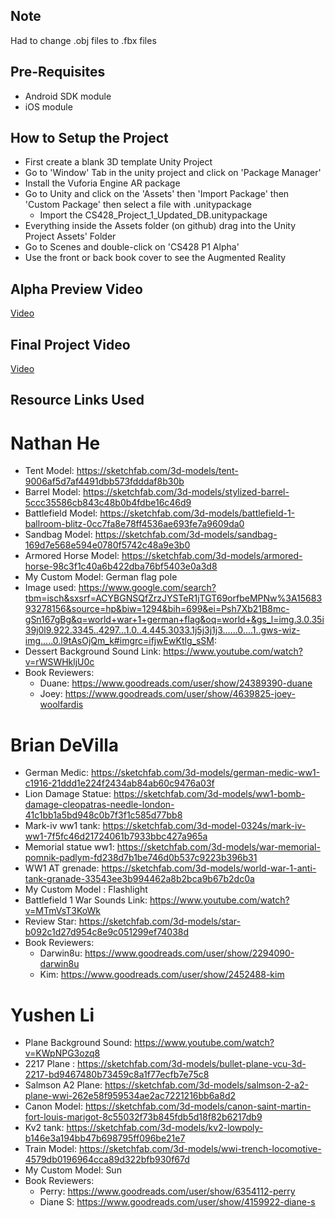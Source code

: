 ## Note
Had to change .obj files to .fbx files

## Pre-Requisites
* Android SDK module
* iOS module

## How to Setup the Project
* First create a blank 3D template Unity Project 
* Go to 'Window' Tab in the unity project and click on 'Package Manager'
* Install the Vuforia Engine AR package
* Go to Unity and click on the 'Assets' then 'Import Package' then 'Custom Package' then select a file with .unitypackage
  * Import the CS428_Project_1_Updated_DB.unitypackage 
* Everything inside the Assets folder (on github) drag into the Unity Project Assets' Folder
* Go to Scenes and double-click on 'CS428 P1 Alpha'
* Use the front or back book cover to see the Augmented Reality

## Alpha Preview Video
[Video](https://youtu.be/G-XyPLei2HI)

## Final Project Video
[Video](https://youtu.be/d4sr44ogV9Y)

## Resource Links Used

# Nathan He
* Tent Model: https://sketchfab.com/3d-models/tent-9006af5d7af4491dbb573fdddaf8b30b
* Barrel Model: https://sketchfab.com/3d-models/stylized-barrel-5ccc35586cb843c48b0b4fdbe16c46d9
* Battlefield Model: https://sketchfab.com/3d-models/battlefield-1-ballroom-blitz-0cc7fa8e78ff4536ae693fe7a9609da0
* Sandbag Model: https://sketchfab.com/3d-models/sandbag-169d7e568e594e0780f5742c48a9e3b0
* Armored Horse Model: https://sketchfab.com/3d-models/armored-horse-98c3f1c40a6b422dba76bf5403e0a3d8
* My Custom Model: German flag pole
* Image used: https://www.google.com/search?tbm=isch&sxsrf=ACYBGNSQfZrzJYSTeR1jTGT69orfbeMPNw%3A1568393278156&source=hp&biw=1294&bih=699&ei=Psh7Xb21B8mc-gSn167gBg&q=world+war+1+german+flag&oq=world+&gs_l=img.3.0.35i39j0l9.922.3345..4297...1.0..4.445.3033.1j5j3j1j3......0....1..gws-wiz-img.....0.l9tAsOjQm_k#imgrc=ifjwEwKtlg_sSM:
* Dessert Background Sound Link: https://www.youtube.com/watch?v=rWSWHkljU0c
* Book Reviewers: 
  * Duane: https://www.goodreads.com/user/show/24389390-duane
  * Joey: https://www.goodreads.com/user/show/4639825-joey-woolfardis

# Brian DeVilla
* German Medic: https://sketchfab.com/3d-models/german-medic-ww1-c1916-21ddd1e224f2434ab84ab60c9476a03f
* Lion Damage Statue: https://sketchfab.com/3d-models/ww1-bomb-damage-cleopatras-needle-london-41c1bb1a5bd948c0b7f3f1c585d77bb8
* Mark-iv ww1 tank: https://sketchfab.com/3d-model-0324s/mark-iv-ww1-7f5fc46d21724061b7933bbc427a965a
* Memorial statue ww1: https://sketchfab.com/3d-models/war-memorial-pomnik-padlym-fd238d7b1be746d0b537c9223b396b31
* WW1 AT grenade: https://sketchfab.com/3d-models/world-war-1-anti-tank-granade-33543ee3b994462a8b2bca9b67b2dc0a
* My Custom Model : Flashlight
* Battlefield 1 War Sounds Link: https://www.youtube.com/watch?v=MTmVsT3KoWk
* Review Star: https://sketchfab.com/3d-models/star-b092c1d27d954c8e9c051299ef74038d
* Book Reviewers: 
  * Darwin8u: https://www.goodreads.com/user/show/2294090-darwin8u
  * Kim: https://www.goodreads.com/user/show/2452488-kim

# Yushen Li
* Plane Background Sound: https://www.youtube.com/watch?v=KWpNPG3ozq8
* 2217 Plane : https://sketchfab.com/3d-models/bullet-plane-vcu-3d-2217-bd9467480b73459c8a1f77ecfb7e75c8
* Salmson A2 Plane: https://sketchfab.com/3d-models/salmson-2-a2-plane-wwi-262e58f959534ae2ac7221216bb6a8d2
* Canon Model: https://sketchfab.com/3d-models/canon-saint-martin-fort-louis-marigot-8c55032f73b845fdb5d18f82b6217db9
* Kv2 tank: https://sketchfab.com/3d-models/kv2-lowpoly-b146e3a194bb47b698795ff096be21e7
* Train Model: https://sketchfab.com/3d-models/wwi-trench-locomotive-4579db0196964cca89d322bfb930f67d
* My Custom Model: Sun
* Book Reviewers: 
  * Perry: https://www.goodreads.com/user/show/6354112-perry
  * Diane S: https://www.goodreads.com/user/show/4159922-diane-s

